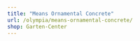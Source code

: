 ```yaml
---
title: "Means Ornamental Concrete"
url: /olympia/means-ornamental-concrete/
shop: Garten-Center
---
```

